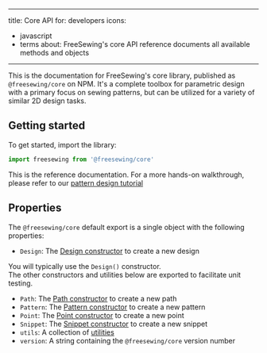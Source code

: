 ***

title: Core API
for: developers
icons:

*   javascript
*   terms
    about: FreeSewing's core API reference documents all available methods and objects

***

This is the documentation for FreeSewing's core library, published as `@freesewing/core` on NPM.
It's a complete toolbox for parametric design with a primary focus on
sewing patterns, but can be utilized for a variety of similar 2D design tasks.

## Getting started

To get started, import the library:

```js
import freesewing from '@freesewing/core'
```

<Tip>

This is the reference documentation. For a more hands-on walkthrough,
please refer to our [pattern design tutorial](/tutorials/pattern-design/)

</Tip>

## Properties

The `@freesewing/core` default export is a single object with the following properties:

*   `Design`: The [Design constructor](/reference/api/design/) to create a new design

<Note>

You will typically use the `Design()` constructor.\
The other constructors and utilities below are exported to facilitate unit testing.

</Note>

*   `Path`: The [Path constructor](/reference/api/path) to create a new path
*   `Pattern`: The [Pattern constructor](/reference/api/pattern) to create a new pattern
*   `Point`: The [Point constructor](/reference/api/point) to create a new point
*   `Snippet`: The [Snippet constructor](/reference/api/snippet) to create a new snippet
*   `utils`: A collection of [utilities](/reference/api/utils)
*   `version`: A string containing the `@freesewing/core` version number

